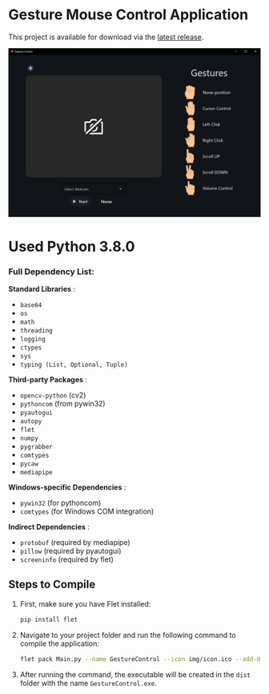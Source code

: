 # Gesture Mouse Control Application

This project is available for download via the [latest release](https://github.com/pqxq/GestureMouseControl/releases/latest).

![alt text](https://github.com/pqxq/GestureMouseControl/blob/main/PREVIEW.png)

# Used Python 3.8.0

### Full Dependency List:

**Standard Libraries** :

- `base64`
- `os`
- `math`
- `threading`
- `logging`
- `ctypes`
- `sys`
- `typing (List, Optional, Tuple)`

**Third-party Packages** :

- `opencv-python` (cv2)
- `pythoncom` (from pywin32)
- `pyautogui`
- `autopy`
- `flet`
- `numpy`
- `pygrabber`
- `comtypes`
- `pycaw`
- `mediapipe`

**Windows-specific Dependencies** :

- `pywin32` (for pythoncom)
- `comtypes` (for Windows COM integration)

**Indirect Dependencies** :

- `protobuf` (required by mediapipe)
- `pillow` (required by pyautogui)
- `screeninfo` (required by flet)

## Steps to Compile

1. First, make sure you have Flet installed:

   ```bash
   pip install flet
   ```
2. Navigate to your project folder and run the following command to compile the application:

   ```bash
   flet pack Main.py --name GestureControl --icon img/icon.ico --add-data "img;img" --add-data "mediapipe;mediapipe"
   ```
3. After running the command, the executable will be created in the `dist` folder with the name `GestureControl.exe`.
